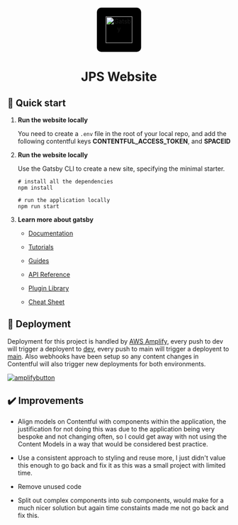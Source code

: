 <p align="center">
  <a href="https://www.gatsbyjs.com/?utm_source=starter&utm_medium=readme&utm_campaign=minimal-starter">
    <img alt="Gatsby" src="https://images.ctfassets.net/dp3dhjthjc5k/5dsyQNbMaHZiPYooxNXSGY/04669f75a7da657a19452f1151ae8449/logoWhite-43911d75e3e207f3b3b2dbfae29fe6fc.svg" width="60" style="margin-top: 20px;background-color: black; display: block; padding: 20px; border-radius: 10%;"/>
  </a>
</p>
<h1 align="center" style="margin-botom: 20px">
  JPS Website
</h1>

## 🚀 Quick start

1.  **Run the website locally**

    You need to create a ``` .env ``` file in the root of your local repo, and add the following contentful keys __CONTENTFUL_ACCESS_TOKEN__, and __SPACEID__

2.  **Run the website locally**

    Use the Gatsby CLI to create a new site, specifying the minimal starter.

    ```shell
    # install all the dependencies
    npm install
    
    # run the application locally
    npm run start
    ```

3.  **Learn more about gatsby**

    - [Documentation](https://www.gatsbyjs.com/docs/?utm_source=starter&utm_medium=readme&utm_campaign=minimal-starter)

    - [Tutorials](https://www.gatsbyjs.com/tutorial/?utm_source=starter&utm_medium=readme&utm_campaign=minimal-starter)

    - [Guides](https://www.gatsbyjs.com/tutorial/?utm_source=starter&utm_medium=readme&utm_campaign=minimal-starter)

    - [API Reference](https://www.gatsbyjs.com/docs/api-reference/?utm_source=starter&utm_medium=readme&utm_campaign=minimal-starter)

    - [Plugin Library](https://www.gatsbyjs.com/plugins?utm_source=starter&utm_medium=readme&utm_campaign=minimal-starter)

    - [Cheat Sheet](https://www.gatsbyjs.com/docs/cheat-sheet/?utm_source=starter&utm_medium=readme&utm_campaign=minimal-starter)

## 🚀 Deployment

Deployment for this project is handled by  [AWS Amplify](https://docs.aws.amazon.com/amplify/index.html), every push to dev will trigger a deployent to [dev](https://dev.johnproctorstylist.co.uk), every push to main will trigger a deployent to [main](https://johnproctorstylist.co.uk). Also webhooks have been setup so any content changes in Contentful will also trigger new deployments for both environments.

[![amplifybutton](https://oneclick.amplifyapp.com/button.svg)](https://console.aws.amazon.com/amplify/home#/deploy?repo=https://github.com/username/repository)

## ✔️ Improvements 
  - Align models on Contentful with components within the application, the justification for not doing this was due to the application being very bespoke and not changing often, so I could get away with not using the Content Models in a way that would be considered best practice.

  - Use a consistent approach to styling and reuse more, I just didn't value this enough to go back and fix it as this was a small project with limited time.

  - Remove unused code

  - Split out complex components into sub components, would make for a much nicer solution but again time constaints made me not go back and fix this.